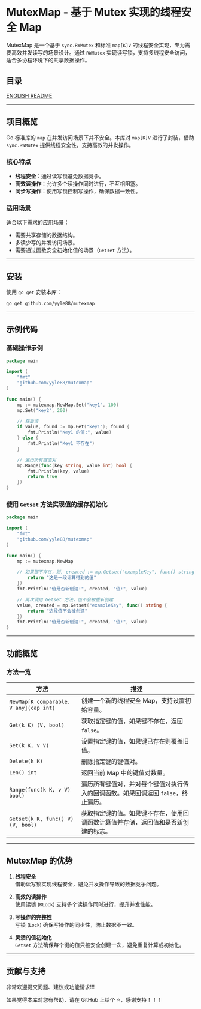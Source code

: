 # MutexMap - 基于 Mutex 实现的线程安全 Map

MutexMap 是一个基于 `sync.RWMutex` 和标准 `map[K]V` 的线程安全实现，专为需要高效并发读写的场景设计。通过 `RWMutex` 实现读写锁，支持多线程安全访问，适合多协程环境下的共享数据操作。

## 目录

[ENGLISH README](README.md)

---

## 项目概览

Go 标准库的 `map` 在并发访问场景下并不安全。本库对 `map[K]V` 进行了封装，借助 `sync.RWMutex` 提供线程安全性，支持高效的并发操作。

### 核心特点

- **线程安全**：通过读写锁避免数据竞争。
- **高效读操作**：允许多个读操作同时进行，不互相阻塞。
- **同步写操作**：使用写锁控制写操作，确保数据一致性。

### 适用场景

适合以下需求的应用场景：
- 需要共享存储的数据结构。
- 多读少写的并发访问场景。
- 需要通过函数安全初始化值的场景（`Getset` 方法）。

---

## 安装

使用 `go get` 安装本库：

```bash
go get github.com/yyle88/mutexmap
```

---

## 示例代码

### 基础操作示例

```go
package main

import (
	"fmt"
	"github.com/yyle88/mutexmap"
)

func main() {
	mp := mutexmap.NewMap.Set("key1", 100)
	mp.Set("key2", 200)

	// 获取值
	if value, found := mp.Get("key1"); found {
		fmt.Println("Key1 的值:", value)
	} else {
		fmt.Println("Key1 不存在")
	}

	// 遍历所有键值对
	mp.Range(func(key string, value int) bool {
		fmt.Println(key, value)
		return true
	})
}
```

### 使用 `Getset` 方法实现值的缓存初始化

```go
package main

import (
	"fmt"
	"github.com/yyle88/mutexmap"
)

func main() {
	mp := mutexmap.NewMap 

	// 如果键不存在，则, created := mp.Getset("exampleKey", func() string {
		return "这是一段计算得到的值"
	})
	fmt.Println("值是否新创建:", created, "值:", value)

	// 再次调用 Getset 方法，值不会被重新创建
	value, created = mp.Getset("exampleKey", func() string {
		return "这段值不会被创建"
	})
	fmt.Println("值是否新创建:", created, "值:", value)
}
```

---

## 功能概览

### 方法一览

| 方法                                     | 描述                                            |
|----------------------------------------|-----------------------------------------------|
| `NewMap[K comparable, V any](cap int)` | 创建一个新的线程安全 Map，支持设置初始容量。                      |
| `Get(k K) (V, bool)`                   | 获取指定键的值，如果键不存在，返回 `false`。                    |
| `Set(k K, v V)`                        | 设置指定键的值，如果键已存在则覆盖旧值。                          |
| `Delete(k K)`                          | 删除指定键的键值对。                                    |
| `Len() int`                            | 返回当前 Map 中的键值对数量。                             |
| `Range(func(k K, v V) bool)`           | 遍历所有键值对，并对每个键值对执行传入的回调函数。如果回调返回 `false`，终止遍历。 |
| `Getset(k K, func() V) (V, bool)`      | 获取指定键的值。如果键不存在，使用回调函数计算值并存储，返回值和是否新创建的标志。     |

---

## MutexMap 的优势

1. **线程安全**  
   借助读写锁实现线程安全，避免并发操作导致的数据竞争问题。

2. **高效的读操作**  
   使用读锁 (`RLock`) 支持多个读操作同时进行，提升并发性能。

3. **写操作的完整性**  
   写锁 (`Lock`) 确保写操作的同步性，防止数据不一致。

4. **灵活的值初始化**  
   `Getset` 方法确保每个键的值只被安全创建一次，避免重复计算或初始化。

---

## 贡献与支持

非常欢迎提交问题、建议或功能请求!!!

如果觉得本库对您有帮助，请在 GitHub 上给个 ⭐，感谢支持！！！
